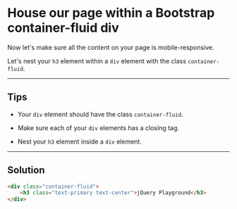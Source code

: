 # House our page within a Bootstrap container-fluid div

Now let's make sure all the content on your page is mobile-responsive.

Let's nest your `h3` element within a `div` element with the class `container-fluid`.

---

## Tips

- Your `div` element should have the class `container-fluid`.

- Make sure each of your `div` elements has a closing tag.

- Nest your `h3` element inside a `div` element.

---

## Solution

```html
<div class="container-fluid">
    <h3 class="text-primary text-center">jQuery Playground</h3>
</div>
```